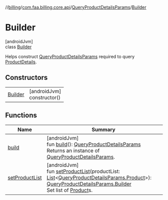 //[billing](../../../../index.md)/[com.faa.billing.core.api](../../index.md)/[QueryProductDetailsParams](../index.md)/[Builder](index.md)

# Builder

[androidJvm]\
class [Builder](index.md)

Helps construct [QueryProductDetailsParams](../index.md) required to query [ProductDetails](../../-product-details/index.md).

## Constructors

| | |
|---|---|
| [Builder](-builder.md) | [androidJvm]<br>constructor() |

## Functions

| Name | Summary |
|---|---|
| [build](build.md) | [androidJvm]<br>fun [build](build.md)(): [QueryProductDetailsParams](../index.md)<br>Returns an instance of [QueryProductDetailsParams](../index.md). |
| [setProductList](set-product-list.md) | [androidJvm]<br>fun [setProductList](set-product-list.md)(productList: [List](https://kotlinlang.org/api/latest/jvm/stdlib/kotlin.collections/-list/index.html)&lt;[QueryProductDetailsParams.Product](../-product/index.md)&gt;): [QueryProductDetailsParams.Builder](index.md)<br>Set list of [Product](../-product/index.md)s. |
